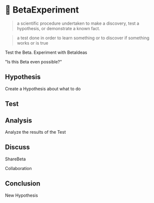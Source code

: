 # 🔷 BetaExperiment

> a scientific procedure undertaken to make a discovery, test a hypothesis, or demonstrate a known fact.

> a test done in order to learn something or to discover if something works or is true

Test the Beta. Experiment with BetaIdeas

"Is this Beta even possible?"

## Hypothesis

Create a Hypothesis about what to do

## Test

## Analysis

Analyze the results of the Test

## Discuss

ShareBeta

Collaboration

## Conclusion

New Hypothesis